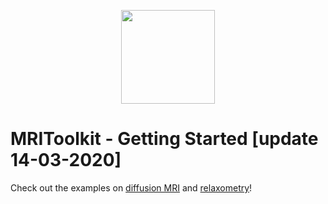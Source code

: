 <p align="center">
<a href="https://github.com/delucaal/MRIToolkit"> 
<img src="../img/MRIToolkitLogo.png" height="150"/> 
 </a> 
 </p>
 
 # MRIToolkit - Getting Started [update 14-03-2020] 

Check out the examples on [diffusion MRI](Diffusion) and [relaxometry](Relaxometry)!
